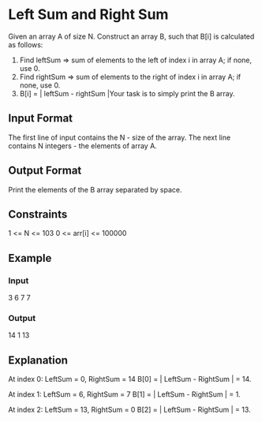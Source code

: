 # Left Sum and Right Sum 

Given an array A of size N. Construct an array B, such that B[i] is calculated as follows:

1. Find leftSum => sum of elements to the left of index i in array A; if none, use 0.
2. Find rightSum => sum of elements to the right of index i in array A; if none, use 0.
3. B[i] = | leftSum - rightSum |Your task is to simply print the B array.

## Input Format

The first line of input contains the N - size of the array. The next line contains N integers - the elements of array A.

## Output Format

Print the elements of the B array separated by space.

## Constraints

1 <= N <= 103
0 <= arr[i] <= 100000

## Example

### Input

3
6 7 7

### Output

14 1 13

## Explanation

At index 0:
LeftSum = 0, RightSum = 14
B[0] = | LeftSum - RightSum | = 14.

At index 1:
LeftSum = 6, RightSum = 7
B[1] = | LeftSum - RightSum | = 1.

At index 2:
LeftSum = 13, RightSum = 0
B[2] = | LeftSum - RightSum | = 13.
